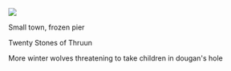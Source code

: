 ![](https://5e.tools/img/adventure/IDRotF/038-01-019.shield-dougan.webp)

Small town, frozen pier

Twenty Stones of Thruun

More winter wolves threatening to take children in dougan's hole

